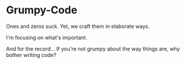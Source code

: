 # Grumpy-Code
Ones and zeros suck. Yet, we craft them in elaborate ways.

I'm focusing on what's important.

And for the record... If you're not grumpy about the way things are, why bother writing code?
